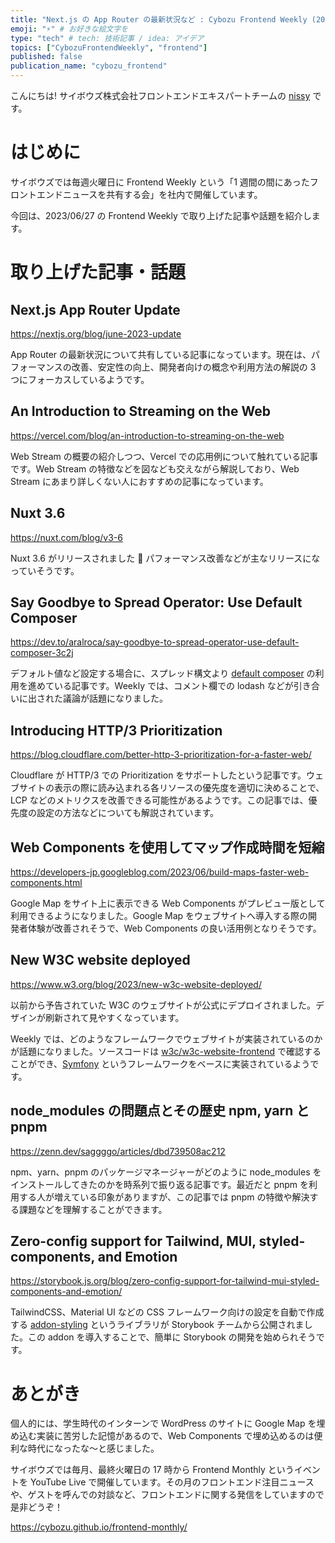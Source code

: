 ```yaml
---
title: "Next.js の App Router の最新状況など : Cybozu Frontend Weekly (2023/06/27号)"
emoji: "⚡" # お好きな絵文字を
type: "tech" # tech: 技術記事 / idea: アイデア
topics: ["CybozuFrontendWeekly", "frontend"]
published: false
publication_name: "cybozu_frontend"
---
```


こんにちは! サイボウズ株式会社フロントエンドエキスパートチームの [nissy](https://twitter.com/nissy_dev) です。

# はじめに

サイボウズでは毎週火曜日に Frontend Weekly という「1 週間の間にあったフロントエンドニュースを共有する会」を社内で開催しています。

今回は、2023/06/27 の Frontend Weekly で取り上げた記事や話題を紹介します。

# 取り上げた記事・話題

## Next.js App Router Update

https://nextjs.org/blog/june-2023-update

App Router の最新状況について共有している記事になっています。現在は、パフォーマンスの改善、安定性の向上、開発者向けの概念や利用方法の解説の 3 つにフォーカスしているようです。

## An Introduction to Streaming on the Web

https://vercel.com/blog/an-introduction-to-streaming-on-the-web

Web Stream の概要の紹介しつつ、Vercel での応用例について触れている記事です。Web Stream の特徴などを図なども交えながら解説しており、Web Stream にあまり詳しくない人におすすめの記事になっています。

## Nuxt 3.6

https://nuxt.com/blog/v3-6

Nuxt 3.6 がリリースされました 🎉 パフォーマンス改善などが主なリリースになっていそうです。

## Say Goodbye to Spread Operator: Use Default Composer

https://dev.to/aralroca/say-goodbye-to-spread-operator-use-default-composer-3c2j

デフォルト値など設定する場合に、スプレッド構文より [default composer](https://github.com/aralroca/default-composer) の利用を進めている記事です。Weekly では、コメント欄での lodash などが引き合いに出された議論が話題になりました。

## Introducing HTTP/3 Prioritization

https://blog.cloudflare.com/better-http-3-prioritization-for-a-faster-web/

Cloudflare が HTTP/3 での Prioritization をサポートしたという記事です。ウェブサイトの表示の際に読み込まれる各リソースの優先度を適切に決めることで、LCP などのメトリクスを改善できる可能性があるようです。この記事では、優先度の設定の方法などについても解説されています。

## Web Components を使用してマップ作成時間を短縮

https://developers-jp.googleblog.com/2023/06/build-maps-faster-web-components.html

Google Map をサイト上に表示できる Web Components がプレビュー版として利用できるようになりました。Google Map をウェブサイトへ導入する際の開発者体験が改善されそうで、Web Components の良い活用例となりそうです。

## New W3C website deployed

https://www.w3.org/blog/2023/new-w3c-website-deployed/

以前から予告されていた W3C のウェブサイトが公式にデプロイされました。デザインが刷新されて見やすくなっています。

Weekly では、どのようなフレームワークでウェブサイトが実装されているのかが話題になりました。ソースコードは [w3c/w3c-website-frontend](https://github.com/w3c/w3c-website-frontend) で確認することができ、[Symfony](https://symfony.com/) というフレームワークをベースに実装されているようです。

## node_modules の問題点とその歴史 npm, yarn と pnpm

https://zenn.dev/saggggo/articles/dbd739508ac212

npm、yarn、pnpm のパッケージマネージャーがどのように node_modules をインストールしてきたのかを時系列で振り返る記事です。最近だと pnpm を利用する人が増えている印象がありますが、この記事では pnpm の特徴や解決する課題などを理解することができます。

## Zero-config support for Tailwind, MUI, styled-components, and Emotion

https://storybook.js.org/blog/zero-config-support-for-tailwind-mui-styled-components-and-emotion/

TailwindCSS、Material UI などの CSS フレームワーク向けの設定を自動で作成する [addon-styling](https://storybook.js.org/addons/@storybook/addon-styling) というライブラリが Storybook チームから公開されました。この addon を導入することで、簡単に Storybook の開発を始められそうです。

# あとがき

個人的には、学生時代のインターンで WordPress のサイトに Google Map を埋め込む実装に苦労した記憶があるので、Web Components で埋め込めるのは便利な時代になったな〜と感じました。

サイボウズでは毎月、最終火曜日の 17 時から Frontend Monthly というイベントを YouTube Live で開催しています。その月のフロントエンド注目ニュースや、ゲストを呼んでの対談など、フロントエンドに関する発信をしていますので是非どうぞ！

https://cybozu.github.io/frontend-monthly/

